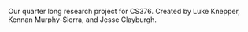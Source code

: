Our quarter long research project for CS376. Created by Luke Knepper, Kennan Murphy-Sierra, and Jesse Clayburgh.
